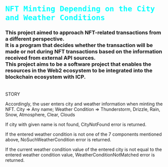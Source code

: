 <h1><code style="color : cyan">NFT Minting Depending on the City and Weather Conditions</code></h1>


<h3>This project aimed to approach NFT-related transactions from a different perspective. 
<br/>
It is a program that decides whether the transaction will be made or not during NFT transactions based on the information received from external API sources.
<br/>
This project aims to be a software project that enables the resources in the Web2 ecosystem to be integrated into the blockchain ecosystem with ICP.
<br/>
<br/>
</h3>
STORY

Accordingly, the user enters city and weather information when minting the NFT.
City => Any name;
Weather Condition =>
    Thunderstorm,
    Drizzle,
    Rain,
    Snow,
    Atmosphere,
    Clear,
    Clouds

If city with given name is not found, CityNotFound error is returned.

If the entered weather condition is not one of the 7 components mentioned above,  NoSuchWeatherCondition error is returned.

If the current weather condition value of the entered city is not equal to the entered weather condition value,  WeatherConditionNotMatched error is returned.
